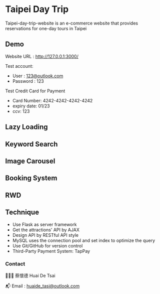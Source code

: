 # Taipei Day Trip

Taipei-day-trip-website is an e-commerce website that provides reservations for one-day tours in Taipei

## Demo

Website URL : http://127.0.0.1:3000/

Test account:

* User : 123@outlook.com
* Password : 123

Test Credit Card for Payment

* Card Number: 4242-4242-4242-4242
* expiry date: 01/23
* ccv: 123

## Lazy Loading

## Keyword Search

## Image Carousel

## Booking System

## RWD

## Technique
* Use Flask as server framework
* Get the attractions' API by AJAX
* Design API by RESTful API style
* MySQL uses the connection pool and set index to optimize the query
* Use Git/GitHub for version control
* Third-Party Payment System: TapPay

### Contact

👨🏻‍💻 蔡懷德 Huai De Tsai

📬 Email : huaide_tasi@outlook.com
